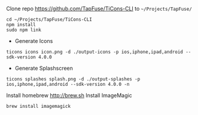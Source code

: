 Clone repo https://github.com/TapFuse/TiCons-CLI to `~/Projects/TapFuse/`
```shell
cd ~/Projects/TapFuse/TiCons-CLI
npm install
sudo npm link
```

* Generate Icons
```shell
ticons icons icon.png -d ./output-icons -p ios,iphone,ipad,android --sdk-version 4.0.0
```
* Generate Splashscreen
```
ticons splashes splash.png -d ./output-splashes -p ios,iphone,ipad,android --sdk-version 4.0.0 -n
```

Install homebrew
http://brew.sh
Install ImageMagic
```
brew install imagemagick
```